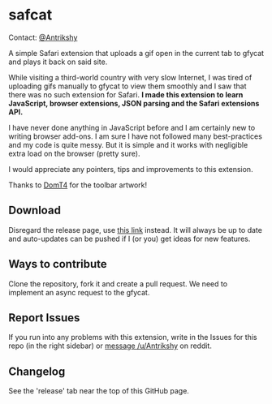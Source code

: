 safcat
======
Contact: [@Antrikshy](http://twitter.com/Antrikshy)

A simple Safari extension that uploads a gif open in the current tab to gfycat and plays it back on said site.

While visiting a third-world country with very slow Internet, I was tired of uploading gifs manually to gfycat to view them smoothly and I saw that there was no such extension for Safari. **I made this extension to learn JavaScript, browser extensions, JSON parsing and the Safari extensions API.**

I have never done anything in JavaScript before and I am certainly new to writing browser add-ons. I am sure I have not followed many best-practices and my code is quite messy. But it is simple and it works with negligible extra load on the browser (pretty sure).

I would appreciate any pointers, tips and improvements to this extension.

Thanks to [DomT4](http://www.github.com/DomT4) for the toolbar artwork!

Download
--------
Disregard the release page, use [this link](https://s3-us-west-1.amazonaws.com/antrikshyprojects/safcat.safariextz) instead. It will always be up to date and auto-updates can be pushed if I (or you) get ideas for new features.

Ways to contribute
------------------
Clone the repository, fork it and create a pull request.
We need to implement an async request to the gfycat.

Report Issues
-------------
If you run into any problems with this extension, write in the Issues for this repo (in the right sidebar) or [message /u/Antrikshy](http://www.reddit.com/message/compose/?to=Antrikshy) on reddit.

Changelog
---------
See the 'release' tab near the top of this GitHub page.